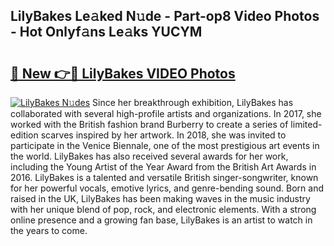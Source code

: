 ## LilyBakes Le𝚊ked N𝚞de - Part-op8 Video Photos - Hot Onlyf𝚊ns Le𝚊ks YUCYM

# <h2><a href="http://ab68784.deff.icu/?id=LilyBakes">🔗 New 👉🔴 LilyBakes VIDEO Photos</a></h2>

[![LilyBakes N𝚞des](https://i.imgur.com/rIISA9y.gif)](http://ab68784.deff.icu/?id=LilyBakes)
Since her breakthrough exhibition, LilyBakes has collaborated with several high-profile artists and organizations. In 2017, she worked with the British fashion brand Burberry to create a series of limited-edition scarves inspired by her artwork. In 2018, she was invited to participate in the Venice Biennale, one of the most prestigious art events in the world. LilyBakes has also received several awards for her work, including the Young Artist of the Year Award from the British Art Awards in 2016. LilyBakes is a talented and versatile British singer-songwriter, known for her powerful vocals, emotive lyrics, and genre-bending sound. Born and raised in the UK, LilyBakes has been making waves in the music industry with her unique blend of pop, rock, and electronic elements. With a strong online presence and a growing fan base, LilyBakes is an artist to watch in the years to come.
